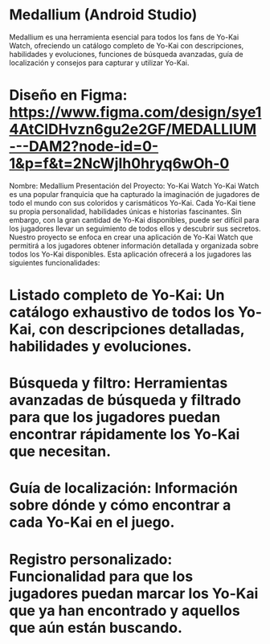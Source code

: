 # Medallium (Android Studio)

Medallium es una herramienta esencial para todos los fans de Yo-Kai Watch, ofreciendo un catálogo completo de Yo-Kai con descripciones, habilidades y 
evoluciones, funciones de búsqueda avanzadas, guía de localización y consejos para capturar y utilizar Yo-Kai.

# Diseño en Figma: https://www.figma.com/design/sye14AtClDHvzn6gu2e2GF/MEDALLIUM---DAM2?node-id=0-1&p=f&t=2NcWjIh0hryq6wOh-0

Nombre: Medallium Presentación del Proyecto: Yo-Kai Watch Yo-Kai Watch es una popular franquicia que ha capturado la imaginación de jugadores de todo el 
mundo con sus coloridos y carismáticos Yo-Kai. Cada Yo-Kai tiene su propia personalidad, habilidades únicas e historias fascinantes. Sin embargo, con la gran cantidad de Yo-Kai 
disponibles, puede ser difícil para los jugadores llevar un seguimiento de todos ellos y descubrir sus secretos. Nuestro proyecto se enfoca en crear una aplicación de Yo-Kai Watch 
que permitirá a los jugadores obtener información detallada y organizada sobre todos los Yo-Kai disponibles. Esta aplicación ofrecerá a los jugadores las siguientes funcionalidades:
# Listado completo de Yo-Kai: Un catálogo exhaustivo de todos los Yo-Kai, con descripciones detalladas, habilidades y evoluciones.
# Búsqueda y filtro: Herramientas avanzadas de búsqueda y filtrado para que los jugadores puedan encontrar rápidamente los Yo-Kai que necesitan.
# Guía de localización: Información sobre dónde y cómo encontrar a cada Yo-Kai en el juego.
# Registro personalizado: Funcionalidad para que los jugadores puedan marcar los Yo-Kai que ya han encontrado y aquellos que aún están buscando.
